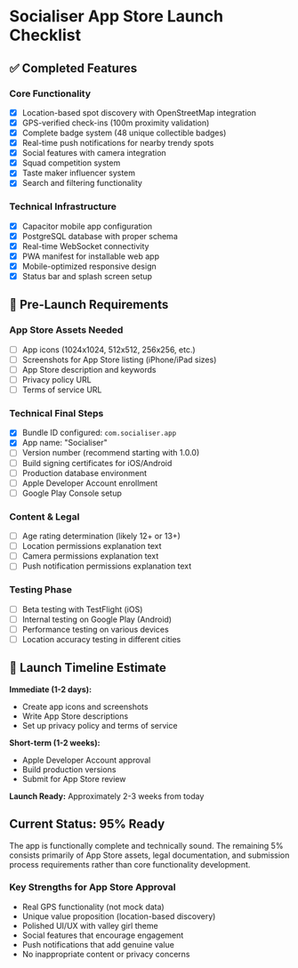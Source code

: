 # Socialiser App Store Launch Checklist

## ✅ Completed Features

### Core Functionality
- [x] Location-based spot discovery with OpenStreetMap integration
- [x] GPS-verified check-ins (100m proximity validation)
- [x] Complete badge system (48 unique collectible badges)
- [x] Real-time push notifications for nearby trendy spots
- [x] Social features with camera integration
- [x] Squad competition system
- [x] Taste maker influencer system
- [x] Search and filtering functionality

### Technical Infrastructure
- [x] Capacitor mobile app configuration
- [x] PostgreSQL database with proper schema
- [x] Real-time WebSocket connectivity
- [x] PWA manifest for installable web app
- [x] Mobile-optimized responsive design
- [x] Status bar and splash screen setup

## 🔧 Pre-Launch Requirements

### App Store Assets Needed
- [ ] App icons (1024x1024, 512x512, 256x256, etc.)
- [ ] Screenshots for App Store listing (iPhone/iPad sizes)
- [ ] App Store description and keywords
- [ ] Privacy policy URL
- [ ] Terms of service URL

### Technical Final Steps
- [x] Bundle ID configured: `com.socialiser.app`
- [x] App name: "Socialiser"
- [ ] Version number (recommend starting with 1.0.0)
- [ ] Build signing certificates for iOS/Android
- [ ] Production database environment
- [ ] Apple Developer Account enrollment
- [ ] Google Play Console setup

### Content & Legal
- [ ] Age rating determination (likely 12+ or 13+)
- [ ] Location permissions explanation text
- [ ] Camera permissions explanation text
- [ ] Push notification permissions explanation text

### Testing Phase
- [ ] Beta testing with TestFlight (iOS)
- [ ] Internal testing on Google Play (Android)
- [ ] Performance testing on various devices
- [ ] Location accuracy testing in different cities

## 🚀 Launch Timeline Estimate

**Immediate (1-2 days):**
- Create app icons and screenshots
- Write App Store descriptions
- Set up privacy policy and terms of service

**Short-term (1-2 weeks):**
- Apple Developer Account approval
- Build production versions
- Submit for App Store review

**Launch Ready:** Approximately 2-3 weeks from today

## Current Status: 95% Ready

The app is functionally complete and technically sound. The remaining 5% consists primarily of App Store assets, legal documentation, and submission process requirements rather than core functionality development.

### Key Strengths for App Store Approval
- Real GPS functionality (not mock data)
- Unique value proposition (location-based discovery)
- Polished UI/UX with valley girl theme
- Social features that encourage engagement
- Push notifications that add genuine value
- No inappropriate content or privacy concerns